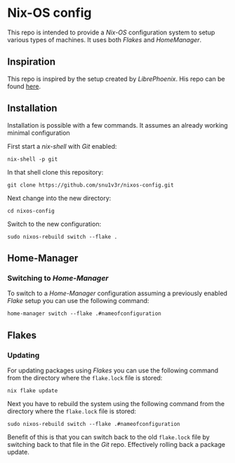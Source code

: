 # Nix-OS config
This repo is intended to provide a *Nix-OS* configuration system to setup various types of machines. It uses both *Flakes* and *HomeManager*.

## Inspiration
This repo is inspired by the setup created by *LibrePhoenix*. His repo can be found [here](https://github.com/librephoenix/nixos-config).

## Installation
Installation is possible with a few commands. It assumes an already working minimal configuration

First start a *nix-shell* with *Git* enabled:

```
nix-shell -p git
```

In that shell clone this repository:

```
git clone https://github.com/snu1v3r/nixos-config.git
```

Next change into the new directory:

```
cd nixos-config
```

Switch to the new configuration:

```
sudo nixos-rebuild switch --flake .
```



## Home-Manager
### Switching to *Home-Manager*
To switch to a *Home-Manager* configuration assuming a previously enabled *Flake* setup you can use the following command:

```
home-manager switch --flake .#nameofconfiguration
```


## Flakes
### Updating
For updating packages using *Flakes* you can use the following command from the directory where the `flake.lock` file is stored:

```
nix flake update
```

Next you have to rebuild the system using the following command from the directory where the `flake.lock` file is stored:

```
sudo nixos-rebuild switch --flake .#nameofconfiguration
```

Benefit of this is that you can switch back to the old `flake.lock` file by switching back to that file in the *Git* repo. Effectively rolling back a package update.



